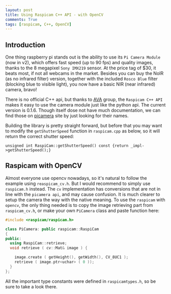 ```yaml
---
layout: post
title: Using Raspicam C++ API - with OpenCV
comments: True
tags: [raspicam, C++, OpenCV]
---
```


## Introduction
One thing raspberry pi stands out is the ability to use its `Pi Camera Module` (now in v2), which offers fast speed (up to 90 fps) and quality images, thanks to the 8 megapixel `Sony IMX219` sensor. At the price tag of $30, it beats most, if not all webcams in the market. Besides you can buy the NoIR (as no infrared filter) version, together with the included `Rosco Blue` filter (blocking blue to visible light), you now have a basic NIR (near infrared) camera, bravo!

There is no official C++ api, but thanks to [AVA](https://www.uco.es/investiga/grupos/ava/node/40) group, the `Raspicam C++ API` makes it easy to use the camera module just like the python api. The current version is 0.1.6. Though itself dose not have much documentation, we can find those on [picamera](https://picamera.readthedocs.io/en/release-1.13/) site  by just looking for their names.

Building the library is pretty straight forward, but before that you may want to modify the `getShutterSpeed` function in `raspicam.cpp` as below, so it will return the correct shutter speed:
```
unsigned int RaspiCam::getShutterSpeed() const {return _impl->getShutterSpeed();}
```


## Raspicam with OpenCV
Almost everyone use opencv nowadays, so it's natural to follow the example using `reaspicam_cv.h`. But I would recommend to simply use `raspicam.h` instead. The `cv` implementation has conversions that are not in line with the `picamera api`, and may cause confusion. It is much clearer to setup the camera the way with the native meaning. To use the `raspicam` with `opencv`, the only thing needed is to copy the image retrieving part from `raspicam_cv.h`, or make your own `PiCamera` class and paste function here:

``` cpp
#include <raspicam/raspicam.h>

class PiCamera: public raspicam::RaspiCam
{
public:
  using RaspiCam::retrieve;
  void retrieve ( cv::Mat& image ) {

    image.create ( getHeight(), getWidth(), CV_8UC1 );
    retrieve ( image.ptr<uchar> ( 0 ));
  }
};
```

All the important type constants were defined in `raspicamtypes.h`, so be sure to take a look there.
